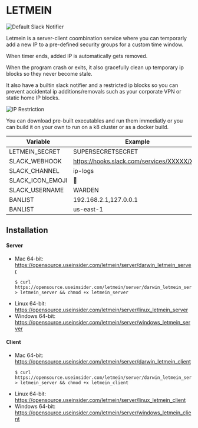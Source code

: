 # LETMEIN

![Default Slack Notifier](https://opensource.useinsider.com/letmein/images/letmein_image.png)

Letmein is a server-client coombination service where you can temporarly add a new IP to a pre-defined security groups for a custom time window.

When timer ends, added IP is automatically gets removed. 

When the program crash or exits, it also gracefully clean up temporary ip blocks so they never become stale. 

It also have a builtin slack notifier and a restricted ip blocks so you can prevent accidental ip additions/removals such as your corporate VPN or static home IP blocks.

![IP Restriction](https://opensource.useinsider.com/letmein/images/letmein_restricted.png)


You can download pre-built executables and run them immediatly or you can build it on your own to run on a k8 cluster or as a docker build.


| Variable | Example |
| ---- | -------- |
| LETMEIN_SECRET    | SUPERSECRETSECRET |
| SLACK_WEBHOOK    | https://hooks.slack.com/services/XXXXX/XXX |
| SLACK_CHANNEL    | ip-logs |
| SLACK_ICON_EMOJI    | :cookie: |
| SLACK_USERNAME    | WARDEN |
| BANLIST    | 192.168.2.1,127.0.0.1 |
| BANLIST    | us-east-1 |


## Installation
#### Server
* Mac 64-bit: https://opensource.useinsider.com/letmein/server/darwin_letmein_server
  ```
  $ curl https://opensource.useinsider.com/letmein/server/darwin_letmein_server > letmein_server && chmod +x letmein_server
  ```
* Linux 64-bit: https://opensource.useinsider.com/letmein/server/linux_letmein_server
* Windows 64-bit: https://opensource.useinsider.com/letmein/server/windows_letmein_server

#### Client
* Mac 64-bit: https://opensource.useinsider.com/letmein/server/darwin_letmein_client
  ```
  $ curl https://opensource.useinsider.com/letmein/server/darwin_letmein_server > letmein_server && chmod +x letmein_client
  ```
* Linux 64-bit: https://opensource.useinsider.com/letmein/server/linux_letmein_client
* Windows 64-bit: https://opensource.useinsider.com/letmein/server/windows_letmein_client